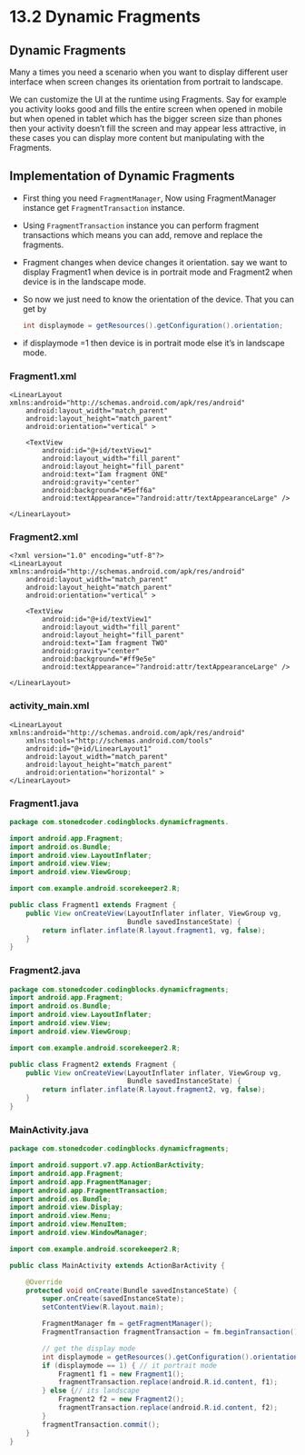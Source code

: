 # 13.2 Dynamic Fragments

## Dynamic Fragments

Many a times you need a scenario when you want to display different user interface when screen changes its orientation from portrait to landscape.

We can customize the UI at the runtime using Fragments. Say for example you activity looks good and fills the entire screen when opened in mobile but when opened in tablet which has the bigger screen size than phones then your activity doesn’t fill the screen and may appear less attractive, in these cases you can display more content but manipulating with the Fragments.

## Implementation of Dynamic Fragments

* First thing you need `FragmentManager`, Now using FragmentManager instance get `FragmentTransaction` instance.
* Using `FragmentTransaction` instance you can perform fragment transactions which means you can add, remove and replace the fragments.
* Fragment changes when device changes it orientation. say we want to display Fragment1 when device is in portrait mode and Fragment2 when device is in the landscape mode.
* So now we just need to know the orientation of the device. That you can get by

  ```java
  int displaymode = getResources().getConfiguration().orientation;
  ```

* if displaymode =1 then device is in portrait mode else it’s in landscape mode.

### Fragment1.xml

```markup
<LinearLayout xmlns:android="http://schemas.android.com/apk/res/android"
    android:layout_width="match_parent"
    android:layout_height="match_parent"
    android:orientation="vertical" >

    <TextView
        android:id="@+id/textView1"
        android:layout_width="fill_parent"
        android:layout_height="fill_parent"
        android:text="Iam fragment ONE"
        android:gravity="center"
        android:background="#5eff6a"
        android:textAppearance="?android:attr/textAppearanceLarge" />

</LinearLayout>
```

### Fragment2.xml

```markup
<?xml version="1.0" encoding="utf-8"?>
<LinearLayout xmlns:android="http://schemas.android.com/apk/res/android"
    android:layout_width="match_parent"
    android:layout_height="match_parent"
    android:orientation="vertical" >

    <TextView
        android:id="@+id/textView1"
        android:layout_width="fill_parent"
        android:layout_height="fill_parent"
        android:text="Iam fragment TWO"
        android:gravity="center"
        android:background="#ff9e5e"
        android:textAppearance="?android:attr/textAppearanceLarge" />

</LinearLayout>
```

### activity\_main.xml

```markup
<LinearLayout xmlns:android="http://schemas.android.com/apk/res/android"
    xmlns:tools="http://schemas.android.com/tools"
    android:id="@+id/LinearLayout1"
    android:layout_width="match_parent"
    android:layout_height="match_parent"
    android:orientation="horizontal" >
</LinearLayout>
```

### Fragment1.java

```java
package com.stonedcoder.codingblocks.dynamicfragments.

import android.app.Fragment;
import android.os.Bundle;
import android.view.LayoutInflater;
import android.view.View;
import android.view.ViewGroup;

import com.example.android.scorekeeper2.R;

public class Fragment1 extends Fragment {
    public View onCreateView(LayoutInflater inflater, ViewGroup vg,
                             Bundle savedInstanceState) {
        return inflater.inflate(R.layout.fragment1, vg, false);
    }
}
```

### Fragment2.java

```java
package com.stonedcoder.codingblocks.dynamicfragments;
import android.app.Fragment;
import android.os.Bundle;
import android.view.LayoutInflater;
import android.view.View;
import android.view.ViewGroup;

import com.example.android.scorekeeper2.R;

public class Fragment2 extends Fragment {
    public View onCreateView(LayoutInflater inflater, ViewGroup vg,
                             Bundle savedInstanceState) {
        return inflater.inflate(R.layout.fragment2, vg, false);
    }
}
```

### MainActivity.java

```java
package com.stonedcoder.codingblocks.dynamicfragments;

import android.support.v7.app.ActionBarActivity;
import android.app.Fragment;
import android.app.FragmentManager;
import android.app.FragmentTransaction;
import android.os.Bundle;
import android.view.Display;
import android.view.Menu;
import android.view.MenuItem;
import android.view.WindowManager;

import com.example.android.scorekeeper2.R;

public class MainActivity extends ActionBarActivity {

    @Override
    protected void onCreate(Bundle savedInstanceState) {
        super.onCreate(savedInstanceState);
        setContentView(R.layout.main);

        FragmentManager fm = getFragmentManager();
        FragmentTransaction fragmentTransaction = fm.beginTransaction();

        // get the display mode
        int displaymode = getResources().getConfiguration().orientation;
        if (displaymode == 1) { // it portrait mode
            Fragment1 f1 = new Fragment1();
            fragmentTransaction.replace(android.R.id.content, f1);
        } else {// its landscape
            Fragment2 f2 = new Fragment2();
            fragmentTransaction.replace(android.R.id.content, f2);
        }
        fragmentTransaction.commit();
    }
}
```

